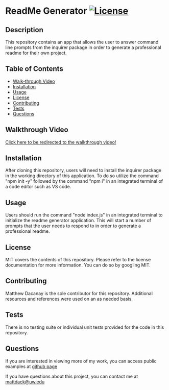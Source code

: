 # ReadMe Generator [![License](https://img.shields.io/badge/License-Apache_2.0-blue.svg)](https://opensource.org/licenses/Apache-2.0)

## Description
This repository contains an app that allows the user to answer command line prompts from the inquirer package in order to generate a professional readme for their own project.

## Table of Contents

- [Walk-through Video](#walkthrough)
- [Installation](#installation)
- [Usage](#usage)
- [License](#license)
- [Contributing](#contributing)
- [Tests](#tests)
- [Questions](#questions)

## Walkthrough Video
[Click here to be redirected to the walkthrough video!](https://drive.google.com/file/d/17-7GtjcRUyps9j5kB170fwLHujMIZFjN/view)

## Installation
After cloning this repository, users will need to install the inquirer package in the working directory of this application. To do so utilize the command "npm init -y" followed by the command "npm i" in an integrated terminal of a code editor such as VS code.

## Usage
Users should run the command "node index.js" in an integrated terminal to initialize the readme generator application. This will start a number of prompts that the user needs to respond to in order to generate a professional readme.

## License
MIT covers the contents of this repository. Please refer to the license documentation for more information. You can do so by googling MIT.

## Contributing
Matthew Dacanay is the sole contributor for this repository. Additional resources and references were used on an as needed basis.

## Tests
There is no testing suite or individual unit tests provided for the code in this repository.

## Questions
If you are interested in viewing more of my work, you can access public examples at [github page](https://github.com/mattdack)

If you have questions about this project, you can contact me at mattdack@uw.edu
